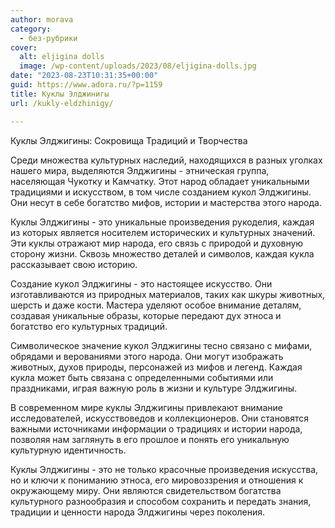 ```yaml
---
author: morava
category:
  - без-рубрики
cover:
  alt: eljigina dolls
  image: /wp-content/uploads/2023/08/eljigina-dolls.jpg
date: "2023-08-23T10:31:35+00:00"
guid: https://www.adora.ru/?p=1159
title: Куклы Элджинигы
url: /kukly-eldzhinigy/

---
```

Куклы Элджигины: Сокровища Традиций и Творчества

Среди множества культурных наследий, находящихся в разных уголках нашего мира, выделяются Элджигины \- этническая группа, населяющая Чукотку и Камчатку. Этот народ обладает уникальными традициями и искусством, в том числе созданием кукол Элджигины. Они несут в себе богатство мифов, истории и мастерства этого народа.

Куклы Элджигины \- это уникальные произведения рукоделия, каждая из которых является носителем исторических и культурных значений. Эти куклы отражают мир народа, его связь с природой и духовную сторону жизни. Сквозь множество деталей и символов, каждая кукла рассказывает свою историю.

Создание кукол Элджигины \- это настоящее искусство. Они изготавливаются из природных материалов, таких как шкуры животных, шерсть и даже кости. Мастера уделяют особое внимание деталям, создавая уникальные образы, которые передают дух этноса и богатство его культурных традиций.

Символическое значение кукол Элджигины тесно связано с мифами, обрядами и верованиями этого народа. Они могут изображать животных, духов природы, персонажей из мифов и легенд. Каждая кукла может быть связана с определенными событиями или праздниками, играя важную роль в жизни и культуре Элджигины.

В современном мире куклы Элджигины привлекают внимание исследователей, искусствоведов и коллекционеров. Они становятся важными источниками информации о традициях и истории народа, позволяя нам заглянуть в его прошлое и понять его уникальную культурную идентичность.

Куклы Элджигины \- это не только красочные произведения искусства, но и ключи к пониманию этноса, его мировоззрения и отношения к окружающему миру. Они являются свидетельством богатства культурного разнообразия и способом сохранить и передать знания, традиции и ценности народа Элджигины через поколения.
